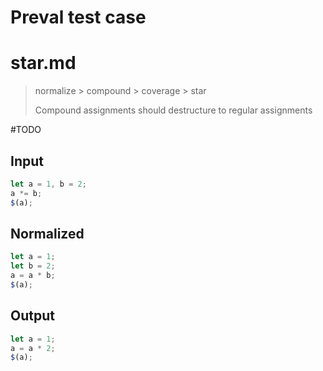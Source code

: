 # Preval test case

# star.md

> normalize > compound > coverage > star
>
> Compound assignments should destructure to regular assignments

#TODO

## Input

`````js filename=intro
let a = 1, b = 2;
a *= b;
$(a);
`````

## Normalized

`````js filename=intro
let a = 1;
let b = 2;
a = a * b;
$(a);
`````

## Output

`````js filename=intro
let a = 1;
a = a * 2;
$(a);
`````
